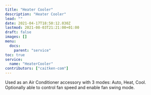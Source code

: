 ```yaml
---
title: "Heater Cooler"
description: "Heater Cooler"
lead: ""
date: 2021-04-17T18:50:12.030Z
lastmod: 2021-08-03T21:21:00+01:00
draft: false
images: []
menu:
  docs:
    parent: "service"
toc: true
service:
  name: "HeaterCooler"
contributors: ["caitken-com"]
---
```


Used as an Air Conditioner accessory with 3 modes: Auto, Heat, Cool. Optionally able to control fan speed and enable fan swing mode.
